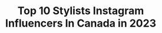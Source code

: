 ---
title: Top 10 Stylists Instagram Influencers In Canada in 2023
description: >-
  Find top stylists Instagram influencers in Canada in 2023. Most popular hashtags: #ad #halloween #sponsored.
platform: Instagram
hits: 185
text_top: Analyze the most popular Instagram influencers on inBeat.
text_bottom: Our search engine has 185 Instagram influencers like this in Canada for you to contact.
profiles:
  - username: "claudianovoa_01"
    fullname: >-
      CLAUDIA NOVOA
    bio: >-
      Stylist | @claudian_stylist X X l l l BE A LIGHT IN THIS WORLD💫
    location: "Canada"
    followers: 17955
    engagement: 451
    commentsToLikes: 0.596824
    id: ck14gykaa7nmo0i19t2t29tou
    verified: false
    hashtags: "#downtown, #calaveras, #cloudscape, #halloween"
  - username: "ericaonfashion"
    fullname: >-
      Erica Wark
    bio: >-
      Talking and sharing everything fashion. Celebrity Stylist. Fashion Expert.
    location: "Canada"
    followers: 38860
    engagement: 234
    commentsToLikes: 0.091601
    id: ck14h64zz8q5z0i19y8u8wbpl
    verified: false
    hashtags: "#styletips, #warkit, #ad, #denim"
  - username: "styleconceptblog"
    fullname: >-
      SC BY ELENA | CANADIAN BLOGGER
    bio: >-
      𝕋𝕠𝕣𝕠𝕟𝕥𝕠 ⁣FASHION ★ BEAUTY ★ LIFESTYLE Home + Fashion Stylist and Content Creator Inquiries ✉️ style.concept.hd@gmail.com ⇩ THE LATEST 👩🏼‍💻
    location: "Canada"
    followers: 20979
    engagement: 288
    commentsToLikes: 0.236058
    id: ck5cdo8vzjho50i111icuxhgi
    verified: false
    hashtags: "#gorgeousgrowth, #liketkit, #diyprojects, #viviscaljourney"
  - username: "shann.hardy"
    fullname: >-
      Shannon Hardy
    bio: >-
      ☆ Ryerson Fashion Design Grad ☆ Designer • Stylist ☆ 💍 @sir.jasonhardy
    location: "Canada"
    followers: 3325
    engagement: 1058
    commentsToLikes: 0.430886
    id: ck5zu70ma1sz10i14xj1wr3nm
    verified: false
    hashtags: "#tagtowin, #gifted, #supportlocal, #ariaclothingboutique"
  - username: "styledbyamrita"
    fullname: >-
      Amrita | Wardrobe Stylist
    bio: >-
      LA | Vancouver Published Wardrobe Stylist | Personal Shopper | PR Styledbyamrita@gmail.com 🐶 @charliethecavapooh
    location: "Canada"
    followers: 13776
    engagement: 644
    commentsToLikes: 0.057976
    id: ck15pzh1f0ec70i19leafodw0
    verified: false
    hashtags: "#bebebabe, #cozyvibes"
  - username: "luna_horror"
    fullname: >-
      𝕮𝖆𝖗𝖎𝖘𝖘𝖆 🌙
    bio: >-
      ✨Hi kids. Do you like violence?✨ ✨Glorified garbage collector. ✨Licensed hair colourist / stylist
    location: "Canada"
    followers: 17868
    engagement: 495
    commentsToLikes: 0.047793
    id: ckaoulbw70rkx0i78gy6ly14q
    verified: false
    hashtags: "#horrormovies, #horrorhome, #horrorfan, #vhs"
  - username: "kristenmcgowan"
    fullname: >-
      Kristen McGowan
    bio: >-
      💁🏼‍♀️🏠🔨 Interior Stylist + YouTuber YouTube: Kristen McGowan Business inquiries: digitmgmt@gmail.com Blog: www.kristenmcgowan.com
    location: "Canada"
    followers: 191805
    engagement: 829
    commentsToLikes: 0.007585
    id: ck5py2eu9tzot0i11krym6sfk
    verified: false
    hashtags: "#onemorocco, #ad, #blackouttuesday, #ourarticle"
  - username: "alexiedesjean"
    fullname: >-
      Alexie Desjean ☾
    bio: >-
      •Barbière/Styliste chez Jimlebarbier •Pour un rendez-vous 👇🏼
    location: "Canada"
    followers: 10004
    engagement: 778
    commentsToLikes: 0.045185
    id: ckf5lfb5kpdcs0j23q8fybbkx
    verified: false
    hashtags: ""
  - username: "blondehanes"
    fullname: >-
      sara wells • toronto blogger
    bio: >-
      Effortless & Affordable Style ✨ Wife 💞 Mama to Poppy🤱🏼Rescue Dogs 🐾 E-comm Stylist👗 @urbanplanet 📍Toronto ⬇️ My GAD Story ⬇️ #whatsarawears
    location: "Canada"
    followers: 6423
    engagement: 788
    commentsToLikes: 0.202421
    id: ck14hujp9c7nx0i19asz7qr08
    verified: false
    hashtags: "#poppyjoywells, #whatsarawears, #gifted, #loveyourstretchmarks"
  - username: "jennabitovenaumovich"
    fullname: >-
      Jenna Bitove Naumovich
    bio: >-
      Personal Shopper & Stylist ❤️
    location: "Canada"
    followers: 17265
    engagement: 366
    commentsToLikes: 0.056961
    id: ck137xel1diye0i197tz0xm9d
    verified: false
    hashtags: "#cafa, #wearcanadian, #legallyblonde, #happyhalloween"
---